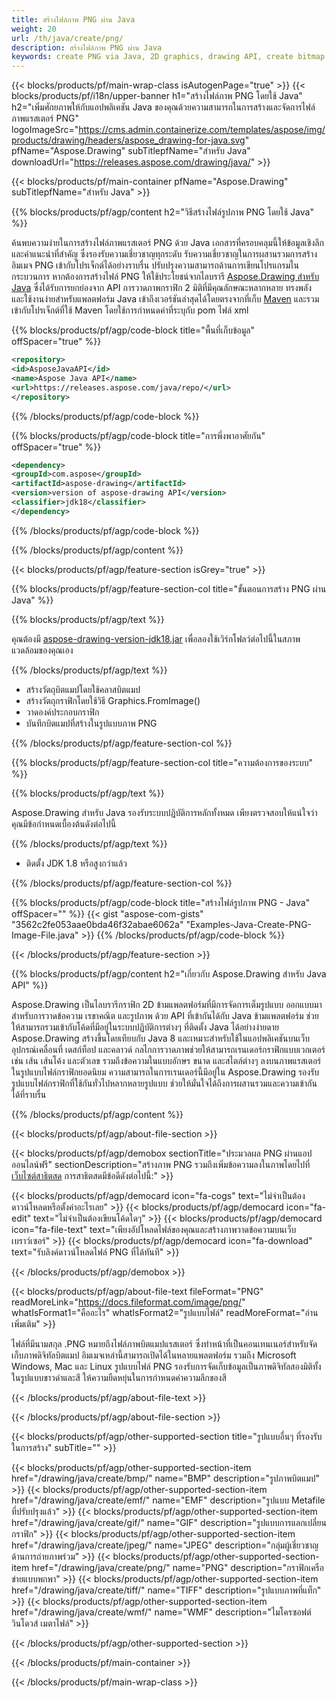 ```yaml
---
title: สร้างไฟล์ภาพ PNG ผ่าน Java
weight: 20
url: /th/java/create/png/
description: สร้างไฟล์ภาพ PNG ผ่าน Java
keywords: create PNG via Java, 2D graphics, drawing API, create bitmap in Java, Drawing สำหรับ Java, save bitmap, save PNG image, cross-platform 2D graphic library, Bitmap class, vector graphics drawing, draw text, rendering raster images, PNG image file
---
```


{{< blocks/products/pf/main-wrap-class isAutogenPage="true" >}}
{{< blocks/products/pf/i18n/upper-banner h1="สร้างไฟล์ภาพ PNG โดยใช้ Java" h2="เพิ่มศักยภาพให้กับแอปพลิเคชัน Java ของคุณด้วยความสามารถในการสร้างและจัดการไฟล์ภาพแรสเตอร์ PNG" logoImageSrc="https://cms.admin.containerize.com/templates/aspose/img/products/drawing/headers/aspose_drawing-for-java.svg" pfName="Aspose.Drawing" subTitlepfName="สำหรับ Java" downloadUrl="https://releases.aspose.com/drawing/java/" >}}

{{< blocks/products/pf/main-container pfName="Aspose.Drawing" subTitlepfName="สำหรับ Java" >}}


{{% blocks/products/pf/agp/content h2="วิธีสร้างไฟล์รูปภาพ PNG โดยใช้ Java" %}}

ค้นพบความง่ายในการสร้างไฟล์ภาพแรสเตอร์ PNG ด้วย Java เอกสารที่ครอบคลุมนี้ให้ข้อมูลเชิงลึกและคำแนะนำที่สำคัญ ซึ่งรองรับความเชี่ยวชาญทุกระดับ รับความเชี่ยวชาญในการผสานรวมการสร้างอิมเมจ PNG เข้ากับโปรเจ็กต์ได้อย่างราบรื่น ปรับปรุงความสามารถด้านการเขียนโปรแกรมในกระบวนการ หากต้องการสร้างไฟล์ PNG ให้ใช้ประโยชน์จากไลบรารี [Aspose.Drawing สำหรับ Java](https://products.aspose.com/drawing/java) ซึ่งได้รับการยกย่องจาก API การวาดภาพกราฟิก 2 มิติที่มีคุณลักษณะหลากหลาย ทรงพลัง และใช้งานง่ายสำหรับแพลตฟอร์ม Java เข้าถึงเวอร์ชันล่าสุดได้โดยตรงจากที่เก็บ [Maven](https://releases.aspose.com/java/repo/com/aspose/aspose-drawing/) และรวมเข้ากับโปรเจ็กต์ที่ใช้ Maven โดยใช้การกำหนดค่าที่ระบุกับ pom ไฟล์ xml

{{% blocks/products/pf/agp/code-block title="พื้นที่เก็บข้อมูล" offSpacer="true" %}}

```xml
<repository>
<id>AsposeJavaAPI</id>
<name>Aspose Java API</name>
<url>https://releases.aspose.com/java/repo/</url>
</repository>
```

{{% /blocks/products/pf/agp/code-block %}}

{{% blocks/products/pf/agp/code-block title="การพึ่งพาอาศัยกัน" offSpacer="true" %}}

```xml
<dependency>
<groupId>com.aspose</groupId>
<artifactId>aspose-drawing</artifactId>
<version>version of aspose-drawing API</version>
<classifier>jdk18</classifier>
</dependency>
```

{{% /blocks/products/pf/agp/code-block %}}

{{% /blocks/products/pf/agp/content %}}


{{< blocks/products/pf/agp/feature-section isGrey="true" >}}

{{% blocks/products/pf/agp/feature-section-col title="ขั้นตอนการสร้าง PNG ผ่าน Java" %}}

{{% blocks/products/pf/agp/text %}}

คุณต้องมี [aspose-drawing-version-jdk18.jar](https://releases.aspose.com/drawing/java/) เพื่อลองใช้เวิร์กโฟลว์ต่อไปนี้ในสภาพแวดล้อมของคุณเอง

{{% /blocks/products/pf/agp/text %}}

+ สร้างวัตถุบิตแมปโดยใช้คลาสบิตแมป
+ สร้างวัตถุกราฟิกโดยใช้วิธี Graphics.FromImage()
+ วาดองค์ประกอบกราฟิก
+ บันทึกบิตแมปที่สร้างในรูปแบบภาพ PNG

{{% /blocks/products/pf/agp/feature-section-col %}}

{{% blocks/products/pf/agp/feature-section-col title="ความต้องการของระบบ" %}}

{{% blocks/products/pf/agp/text %}}

Aspose.Drawing สำหรับ Java รองรับระบบปฏิบัติการหลักทั้งหมด เพียงตรวจสอบให้แน่ใจว่าคุณมีข้อกำหนดเบื้องต้นดังต่อไปนี้

{{% /blocks/products/pf/agp/text %}}

- ติดตั้ง JDK 1.8 หรือสูงกว่าแล้ว

{{% /blocks/products/pf/agp/feature-section-col %}}

{{% blocks/products/pf/agp/code-block title="สร้างไฟล์รูปภาพ PNG - Java" offSpacer="" %}}
{{< gist "aspose-com-gists" "3562c2fe053aae0bda46f32abae6062a" "Examples-Java-Create-PNG-Image-File.java" >}}
{{% /blocks/products/pf/agp/code-block %}}

{{< /blocks/products/pf/agp/feature-section >}}


<!-- aboutfile Starts -->

{{% blocks/products/pf/agp/content h2="เกี่ยวกับ Aspose.Drawing สำหรับ Java API" %}}

Aspose.Drawing เป็นไลบรารีกราฟิก 2D ข้ามแพลตฟอร์มที่มีการจัดการเต็มรูปแบบ ออกแบบมาสำหรับการวาดข้อความ เรขาคณิต และรูปภาพ ด้วย API ที่เข้ากันได้กับ Java ข้ามแพลตฟอร์ม ช่วยให้สามารถรวมเข้ากับโค้ดที่มีอยู่ในระบบปฏิบัติการต่างๆ ที่ติดตั้ง Java ได้อย่างง่ายดาย Aspose.Drawing สร้างขึ้นโดยเทียบกับ Java 8 และเหมาะสำหรับใช้ในแอปพลิเคชันบนเว็บ อุปกรณ์เคลื่อนที่ เดสก์ท็อป และคลาวด์ กลไกการวาดภาพช่วยให้สามารถเรนเดอร์กราฟิกแบบเวกเตอร์ เช่น เส้น เส้นโค้ง และตัวเลข รวมถึงข้อความในแบบอักษร ขนาด และสไตล์ต่างๆ ลงบนภาพแรสเตอร์ในรูปแบบไฟล์กราฟิกยอดนิยม ความสามารถในการเรนเดอร์นี้มีอยู่ใน Aspose.Drawing รองรับรูปแบบไฟล์กราฟิกที่ใช้กันทั่วไปหลากหลายรูปแบบ ช่วยให้มั่นใจได้ถึงการผสานรวมและความเข้ากันได้ที่ราบรื่น

{{% /blocks/products/pf/agp/content %}}


{{< blocks/products/pf/agp/about-file-section >}}

{{< blocks/products/pf/agp/demobox sectionTitle="ประมวลผล PNG ผ่านแอปออนไลน์ฟรี" sectionDescription="สร้างภาพ PNG รวมถึงเพิ่มข้อความลงในภาพโดยไปที่ [เว็บไซต์สาธิตสด](https://products.aspose.app/drawing) การสาธิตสดมีข้อดีดังต่อไปนี้:" >}}

{{< blocks/products/pf/agp/democard icon="fa-cogs" text="ไม่จำเป็นต้องดาวน์โหลดหรือตั้งค่าอะไรเลย" >}}
{{< blocks/products/pf/agp/democard icon="fa-edit" text="ไม่จำเป็นต้องเขียนโค้ดใดๆ" >}}
{{< blocks/products/pf/agp/democard icon="fa-file-text" text="เพียงอัปโหลดไฟล์ของคุณและสร้างภาพวาดข้อความบนเว็บเบราว์เซอร์" >}}
{{< blocks/products/pf/agp/democard icon="fa-download" text="รับลิงค์ดาวน์โหลดไฟล์ PNG ที่ได้ทันที" >}}

{{< /blocks/products/pf/agp/demobox >}}

{{< blocks/products/pf/agp/about-file-text fileFormat="PNG" readMoreLink="https://docs.fileformat.com/image/png/" whatIsFormat1="คืออะไร" whatIsFormat2="รูปแบบไฟล์" readMoreFormat="อ่านเพิ่มเติม" >}}

ไฟล์ที่มีนามสกุล .PNG หมายถึงไฟล์ภาพบิตแมปแรสเตอร์ ซึ่งทำหน้าที่เป็นคอนเทนเนอร์สำหรับจัดเก็บภาพดิจิทัลบิตแมป อิมเมจเหล่านี้สามารถเปิดได้ในหลายแพลตฟอร์ม รวมถึง Microsoft Windows, Mac และ Linux รูปแบบไฟล์ PNG รองรับการจัดเก็บข้อมูลเป็นภาพดิจิทัลสองมิติทั้งในรูปแบบขาวดำและสี ให้ความยืดหยุ่นในการกำหนดค่าความลึกของสี

{{< /blocks/products/pf/agp/about-file-text >}}

{{< /blocks/products/pf/agp/about-file-section >}}

<!-- aboutfile Ends -->


{{< blocks/products/pf/agp/other-supported-section title="รูปแบบอื่นๆ ที่รองรับในการสร้าง" subTitle="" >}}

{{< blocks/products/pf/agp/other-supported-section-item href="/drawing/java/create/bmp/" name="BMP" description="รูปภาพบิตแมป" >}}
{{< blocks/products/pf/agp/other-supported-section-item href="/drawing/java/create/emf/" name="EMF" description="รูปแบบ Metafile ที่ปรับปรุงแล้ว" >}}
{{< blocks/products/pf/agp/other-supported-section-item href="/drawing/java/create/gif/" name="GIF" description="รูปแบบการแลกเปลี่ยนกราฟิก" >}}
{{< blocks/products/pf/agp/other-supported-section-item href="/drawing/java/create/jpeg/" name="JPEG" description="กลุ่มผู้เชี่ยวชาญด้านการถ่ายภาพร่วม" >}}
{{< blocks/products/pf/agp/other-supported-section-item href="/drawing/java/create/png/" name="PNG" description="กราฟิกเครือข่ายแบบพกพา" >}}
{{< blocks/products/pf/agp/other-supported-section-item href="/drawing/java/create/tiff/" name="TIFF" description="รูปแบบภาพที่แท็ก" >}}
{{< blocks/products/pf/agp/other-supported-section-item href="/drawing/java/create/wmf/" name="WMF" description="ไมโครซอฟต์ วินโดวส์ เมตาไฟล์" >}}


{{< /blocks/products/pf/agp/other-supported-section >}}

{{< /blocks/products/pf/main-container >}}

{{< /blocks/products/pf/main-wrap-class >}}
